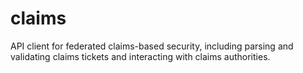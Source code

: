claims
======

API client for federated claims-based security, including parsing and validating claims tickets and interacting with claims authorities.
